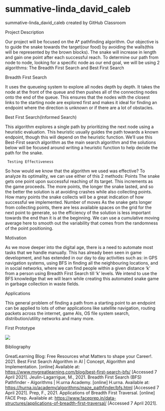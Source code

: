 # summative-linda_david_caleb
summative-linda_david_caleb created by GitHub Classroom

Project Description

Our project will be focused on the A* pathfinding algorithm. Our objective is to guide the snake towards the target(our food) by avoiding the walls(this will be represented by the brown blocks). The snake will increase in length and gain one point after each successful reach.
To determine our path from node to node, looking for a specific node as our end goal, we will be using 2 algorithms: The Breadth First Search and Best First Search

Breadth First Search

It uses the queueing system to explore all nodes depth by depth.  It takes the node at the front of the queue and then pushes all of the connecting nodes onto the end of the queue. This ensures that the nodes with the closest links to the starting node are explored first and makes it ideal for finding an endpoint where the direction is unknown or if there are a lot of obstacles.
     
Best First Search(Informed Search)

This algorithm explores a single path by prioritizing the next node using a heuristic evaluation. This heuristic usually guides the path towards a known endpoint, though this will depend on the heuristic function. We’ll use this Best-First search algorithm as the main search algorithm and the solutions below will be focused around writing a heuristic function to help decide the path for the snake.
          
     Testing Effectiveness
So how would we know that the algorithm we used was effective? To analyze its optimality, we can use either of this 2 methods: 
Points
The snake gets one point upon successful reaching of its target. This increments as the game proceeds. The more points, the longer the snake lasted, and so the better the solution is at avoiding crashes while also collecting points. How many points the snake collects will be a great indication of how successful we implemented.
Number of moves
As the snake gets longer from collecting points, there are less available spaces on the grid for the next point to generate, so the efficiency of the solution is less important towards the end than it is at the beginning. We can use a cumulative moving average here to smooth out the variability that comes from the randomness of the point positioning.
 
 
Motivation

As we move deeper into the digital age, there is a need to automate most tasks that we handle manually. This has already been seen in game development, and has extended in our day to day activities such as: in GPS navigation systems, using BFS in finding all the neighbouring locations, and in social networks, where we can find people within a given distance ‘k’ from a person using Breadth First Search till ‘k’ levels. We intend to use the BFS knowledge that we will learn while creating this automated snake game in garbage collection in waste fields.
       
Applications

 This general problem of finding a path from a starting point to an endpoint can be applied to lots of other applications like satellite navigation, routing packets across the internet, game AIs, OS file system search, distribution/utility networks and many more.
 
 
 First Prototype
 
 ![](images/prototype.png)

Bibliography

GreatLearning Blog: Free Resources what Matters to shape your Career!. 2021. Best First Search Algorithm in AI | Concept, Algorithm and Implementation. [online] Available at: <https://www.mygreatlearning.com/blog/best-first-search-bfs/> [Accessed 7 April 2021].
Jeulin-Lagarrigue, M., 2021. Breadth First Search (BFS) Pathfinder - Algorithms | H.urna Academy. [online] H.urna. Available at: <https://hurna.io/academy/algorithms/maze_pathfinder/bfs.html> [Accessed 7 April 2021].
Prep, F., 2021. Applications of Breadth First Traversal. [online] FACE Prep. Available at: <https://www.faceprep.in/data-structures/applications-of-breadth-first-traversal/> [Accessed 7 April 2021].

 

